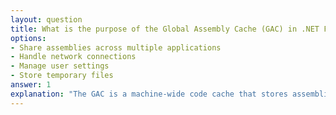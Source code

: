 ```yaml
---
layout: question
title: What is the purpose of the Global Assembly Cache (GAC) in .NET Framework?
options:
- Share assemblies across multiple applications
- Handle network connections
- Manage user settings
- Store temporary files
answer: 1
explanation: "The GAC is a machine-wide code cache that stores assemblies specifically designated to be shared by several applications on the computer. It provides versioning, security, and integrity checking."
---
```


